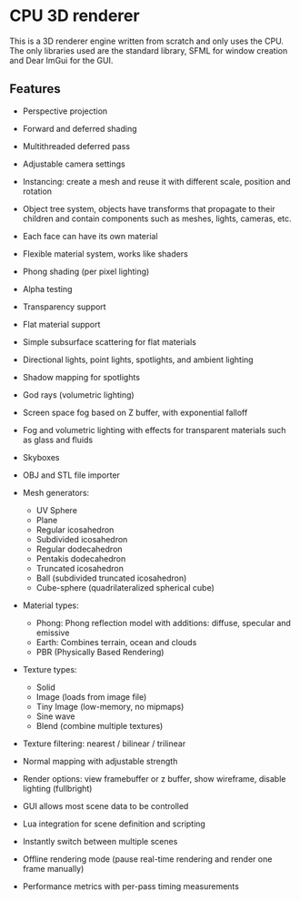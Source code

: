 # CPU 3D renderer

This is a 3D renderer engine written from scratch and only uses the CPU. The only libraries used are the standard library, SFML for window creation and Dear ImGui for the GUI.

## Features

- Perspective projection
- Forward and deferred shading
- Multithreaded deferred pass
- Adjustable camera settings
- Instancing: create a mesh and reuse it with different scale, position and rotation
- Object tree system, objects have transforms that propagate to their children and contain components such as meshes, lights, cameras, etc.
- Each face can have its own material
- Flexible material system, works like shaders
- Phong shading (per pixel lighting)
- Alpha testing
- Transparency support
- Flat material support
- Simple subsurface scattering for flat materials
- Directional lights, point lights, spotlights, and ambient lighting
- Shadow mapping for spotlights
- God rays (volumetric lighting)
- Screen space fog based on Z buffer, with exponential falloff
- Fog and volumetric lighting with effects for transparent materials such as glass and fluids
- Skyboxes
- OBJ and STL file importer
- Mesh generators:

  - UV Sphere
  - Plane
  - Regular icosahedron
  - Subdivided icosahedron
  - Regular dodecahedron
  - Pentakis dodecahedron
  - Truncated icosahedron
  - Ball (subdivided truncated icosahedron)
  - Cube-sphere (quadrilateralized spherical cube)
- Material types:

  - Phong: Phong reflection model with additions: diffuse, specular and emissive
  - Earth: Combines terrain, ocean and clouds
  - PBR (Physically Based Rendering)
- Texture types:

  - Solid
  - Image (loads from image file)
  - Tiny Image (low-memory, no mipmaps)
  - Sine wave
  - Blend (combine multiple textures)
- Texture filtering: nearest / bilinear / trilinear
- Normal mapping with adjustable strength
- Render options: view framebuffer or z buffer, show wireframe, disable lighting (fullbright)
- GUI allows most scene data to be controlled
- Lua integration for scene definition and scripting
- Instantly switch between multiple scenes
- Offline rendering mode (pause real-time rendering and render one frame manually)
- Performance metrics with per-pass timing measurements
